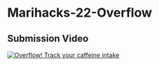 # Marihacks-22-Overflow

## Submission Video

[![Overflow! Track your caffeine intake](https://img.youtube.com/vi/lzIDTmtxNKs/0.jpg)](https://www.youtube.com/watch?v=lzIDTmtxNKs)

